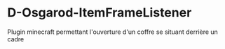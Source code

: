 # D-Osgarod-ItemFrameListener
Plugin minecraft permettant l'ouverture d'un coffre se situant derrière un cadre
